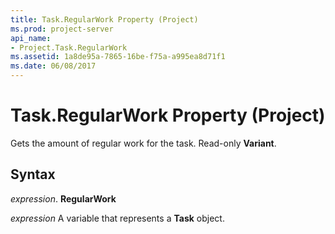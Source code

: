 ```yaml
---
title: Task.RegularWork Property (Project)
ms.prod: project-server
api_name:
- Project.Task.RegularWork
ms.assetid: 1a8de95a-7865-16be-f75a-a995ea8d71f1
ms.date: 06/08/2017
---
```



# Task.RegularWork Property (Project)

Gets the amount of regular work for the task. Read-only **Variant**.


## Syntax

 _expression_. **RegularWork**

 _expression_ A variable that represents a **Task** object.


